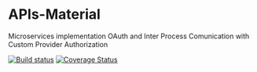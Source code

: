 # APIs-Material
Microservices implementation OAuth and Inter Process Comunication with Custom Provider Authorization

[![Build status](https://ci.appveyor.com/api/projects/status/4lam3uf5lq2023m2?svg=true)](https://ci.appveyor.com/project/EltonAugusto/apis-material)
[![Coverage Status](https://coveralls.io/repos/github/EltonAugusto/APIs-Material/badge.svg?branch=master)](https://coveralls.io/github/EltonAugusto/APIs-Material?branch=master)
